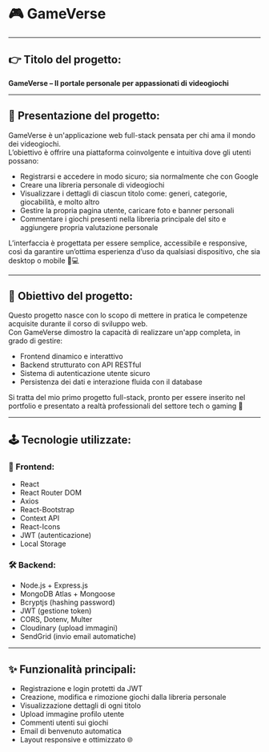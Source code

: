 
# 🎮 GameVerse

---

## 👉 Titolo del progetto:
**GameVerse – Il portale personale per appassionati di videogiochi**

---

## 📌 Presentazione del progetto:
GameVerse è un'applicazione web full-stack pensata per chi ama il mondo dei videogiochi.  
L’obiettivo è offrire una piattaforma coinvolgente e intuitiva dove gli utenti possano:

- Registrarsi e accedere in modo sicuro; sia normalmente che con Google
- Creare una libreria personale di videogiochi  
- Visualizzare i dettagli di ciascun titolo come: generi, categorie, giocabilità, e molto altro
- Gestire la propria pagina utente, caricare foto e banner personali  
- Commentare i giochi presenti nella libreria principale del sito e aggiungere propria valutazione personale

L’interfaccia è progettata per essere semplice, accessibile e responsive, così da garantire un’ottima esperienza d’uso da qualsiasi dispositivo, che sia desktop o mobile 📱💻

---

## 🎯 Obiettivo del progetto:
Questo progetto nasce con lo scopo di mettere in pratica le competenze acquisite durante il corso di sviluppo web.  
Con GameVerse dimostro la capacità di realizzare un'app completa, in grado di gestire:

- Frontend dinamico e interattivo  
- Backend strutturato con API RESTful  
- Sistema di autenticazione utente sicuro  
- Persistenza dei dati e interazione fluida con il database  

Si tratta del mio primo progetto full-stack, pronto per essere inserito nel portfolio e presentato a realtà professionali del settore tech o gaming 🎯

---

## 🕹️ Tecnologie utilizzate:

### 🔧 Frontend:
- React  
- React Router DOM  
- Axios  
- React-Bootstrap  
- Context API  
- React-Icons  
- JWT (autenticazione)  
- Local Storage  

### 🛠️ Backend:
- Node.js + Express.js  
- MongoDB Atlas + Mongoose  
- Bcryptjs (hashing password)  
- JWT (gestione token)  
- CORS, Dotenv, Multer  
- Cloudinary (upload immagini)  
- SendGrid (invio email automatiche)   

---

## ✨ Funzionalità principali:
- Registrazione e login protetti da JWT  
- Creazione, modifica e rimozione giochi dalla libreria personale  
- Visualizzazione dettagli di ogni titolo  
- Upload immagine profilo utente  
- Commenti utenti sui giochi  
- Email di benvenuto automatica  
- Layout responsive e ottimizzato 🌐  
